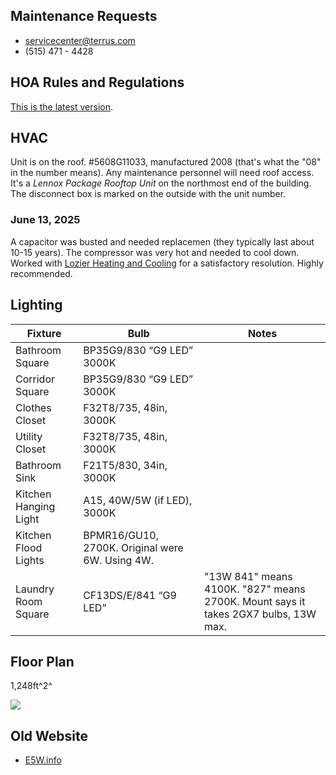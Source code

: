 ## Maintenance Requests

- servicecenter@terrus.com
- (515) 471 - 4428

## HOA Rules and Regulations

[This is the latest version](/assets/e5w-rules.pdf).

## HVAC

Unit is on the roof. #5608G11033, manufactured 2008 (that's what the "08" in the number means). Any maintenance personnel will need roof access. It's a _Lennox Package Rooftop Unit_ on the northmost end of the building. The disconnect box is marked on the outside with the unit number.

### June 13, 2025

A capacitor was busted and needed replacemen (they typically last about 10-15 years). The compressor was very hot and needed to cool down. Worked with [Lozier Heating and Cooling](https://www.lozierheatingcooling.com/) for a satisfactory resolution. Highly recommended.

## Lighting

| Fixture               | Bulb                                            | Notes                                                                              |
| --------------------- | ----------------------------------------------- | ---------------------------------------------------------------------------------- |
| Bathroom Square       | BP35G9/830 “G9 LED” 3000K                       |                                                                                    |
| Corridor Square       | BP35G9/830 “G9 LED” 3000K                       |                                                                                    |
| Clothes Closet        | F32T8/735, 48in, 3000K                          |                                                                                    |
| Utility Closet        | F32T8/735, 48in, 3000K                          |                                                                                    |
| Bathroom Sink         | F21T5/830, 34in, 3000K                          |                                                                                    |
| Kitchen Hanging Light | A15, 40W/5W (if LED), 3000K                     |                                                                                    |
| Kitchen Flood Lights  | BPMR16/GU10, 2700K. Original were 6W. Using 4W. |                                                                                    |
| Laundry Room Square   | CF13DS/E/841 “G9 LED”                           | "13W 841" means 4100K. "827" means 2700K. Mount says it takes 2GX7 bulbs, 13W max. |

## Floor Plan

1,248ft^2^

![](/assets/e5w-floorplan.jpg)

## Old Website

- [E5W.info](https://web.archive.org/web/20171024185401/http://www.e5w.info/)
